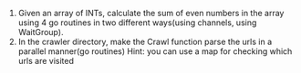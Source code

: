 1. Given an array of INTs, calculate the sum of even numbers in the array using 4 go routines in two different ways(using channels, using WaitGroup).
2. In the crawler directory, make the Crawl function parse the urls in a parallel manner(go routines)
Hint: you can use a map for checking which urls are visited